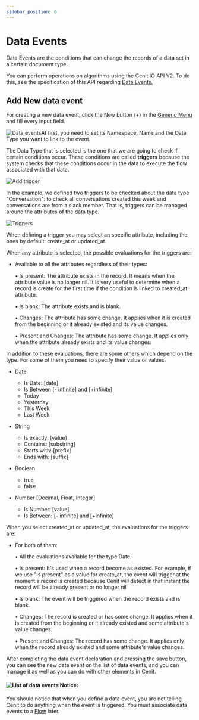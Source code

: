 ```yaml
---
sidebar_position: 6
---
```


# Data Events

Data Events are the conditions that can change the records of a data set in a certain document type.

You can perform operations on algorithms using the Cenit IO API V2. To do this, see the specification of this API regarding [Data Events.](https://cenit-io.github.io/api-v2-specs/#tag/Data-Events)

## Add New data event

For creating a new data event, click the New button (+) in the [Generic Menu](generic/generic_menu_options_.md) and fill every input field.

![Data events](https://user-images.githubusercontent.com/99367633/161153842-d56587f4-ed1a-41e1-afe4-115630068dc5.png)At first, you need to set its Namespace, Name and the Data Type you want to link to the event.

The Data Type that is selected is the one that we are going to check if certain conditions occur. These conditions are called **triggers** because the system checks that these conditions occur in the data to execute the flow associated with that data.

![Add trigger](https://user-images.githubusercontent.com/99367633/161154247-e2991b0d-a5e1-4982-95d9-39344b7f6ec8.png)

In the example, we defined two triggers to be checked about the data type "Conversation": to check all conversations created this week and conversations are from a slack member. That is, triggers can be managed around the attributes of the data type. 

![Triggers](https://user-images.githubusercontent.com/99367633/161156646-0b1364f2-2252-40f8-b916-d030ff919515.png)

When defining a trigger you may select an specific attribute, including the ones by default: create_at or updated_at.

When any attribute is selected, the possible evaluations for the triggers are:

- Available to all the attributes regardless of their types:
  
  • Is present: The attribute exists in the record. It means when the attribute value is no longer nil. It is very useful to determine when a record is create for the first time if the condition is linked to created_at attribute.
  
  • Is blank: The attribute exists and is blank.
  
  • Changes: The attribute has some change. It applies when it is created from the beginning or it already existed and its value changes.
  
  • Present and Changes: The attribute has some change. It applies only when the attribute already exists and its value changes.

In addition to these evaluations, there are some others which depend on the type. For some of them you need to specify their value or values.

- Date
  
  - Is Date: [date]
  - Is Between [- infinite] and [+infinite]
  - Today
  - Yesterday
  - This Week
  - Last Week

- String
  
  - Is exactly: [value]
  - Contains: [substring]
  - Starts with: [prefix] 
  - Ends with: [suffix]

- Boolean
  
  - true
  - false

- Number [Decimal, Float, Integer]
  
  - Is Number: [value]
  - Is Between: [- infinite] and [+infinite]

When you select created_at or updated_at, the evaluations for the triggers are:

- For both of them:
  
  • All the evaluations available for the type Date.
  
  • Is present: It's used when a record become as existed. For example, if we use "Is present" as a value for create_at, the event will trigger at the moment a record is created because Cenit will detect in that instant the record will be already present or no longer nil
  
  • Is blank: The event will be triggered when the record exists and is blank.
  
  • Changes: The record is created or has some change. It applies when it is created from the beginning or it already existed and some attribute's value changes.
  
  • Present and Changes: The record has some change. It applies only when the record already existed and some attribute's value changes.

After completing the data event declaration and pressing the save button, you can see the new data event on the list of data events, and you can manage it as well as you can do with other elements in Cenit.

#### ![List of data events](https://user-images.githubusercontent.com/99367633/161159004-14bb660b-a768-4525-8a67-50ac46062254.png) Notice:

You should notice that when you define a data event, you are not telling Cenit to do anything when the event is triggered. You must associate data events to a [Flow](workflows/flows.md)  later.